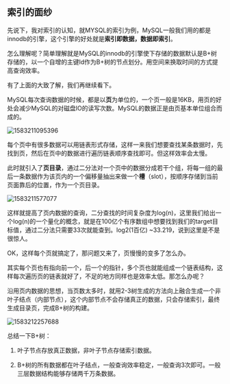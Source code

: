 ## 索引的面纱

先说下，我对索引的认知，就MYSQL的索引为例，MySQL一般我们用的都是innodb的引擎，这个引擎的好处就是**索引即数据，数据即索引**。

怎么理解呢？简单理解就是MySQL的innodb的引擎使下存储的数据默认是B+树存储的，以一个自增的主键Id作为B+树的节点划分。用空间来换取时间的方式提高查询效率。

有了上面的大致了解，我们再继续看下。

MySQL每次查询数据的时候，都是以**页**为单位的，一个页一般是16KB，用页的好处会减少MySQL的对磁盘IO的读写次数。MySQL的数据正是由页基本单位组合而成的。

![1583211095396](C:\Users\Darryl\AppData\Roaming\Typora\typora-user-images\1583211095396.png)

每个页中有很多数据可以用链表形式存储，这样一来我们想要查找某条数据时，先找到页，然后在页中的数据进行遍历链表顺序查找即可。但这样效率会太慢。

此时就引入了**页目录**，通过二分法对一个页中的数据分成若干个组，将每一组的最后一条数据作为该页内的一个偏移量抽出来做一个**槽**（slot），按顺序存储到当前页面靠后的位置，作为一个页目录。

![1583211577077](C:\Users\Darryl\AppData\Roaming\Typora\typora-user-images\1583211577077.png)

这样就提高了页内数据的查询，二分查找的时间复杂度为log(n)，这里我们给出一个log(n)的一个量化的概念，就是在100亿个有序数组中想要找到我们的target目标值，通过二分法只需要33次就能查到。log2(1百亿) ~33.219，说到这里是不是很惊人。

OK，这样每个页就搞定了，那问题又来了，页慢慢的变多了怎么办。

其实每个页也有指向前一个，后一个的指针，多个页也就能组成一个链表结构，这样每次遍历页的链表就好了，不足的地方同样也是效率太低。那怎么办呢？

沿用页内数据的思想，当页数太多时，就用2-3树生成的方法向上融合生成一个非叶子结点（内部节点），这个内部节点不会存储真正的数据，只会存储索引，最终生成目录页，完成B+树的构建。

![1583212257688](C:\Users\Darryl\AppData\Roaming\Typora\typora-user-images\1583212257688.png)

总结一下B+树：

1. 叶子节点存放真正数据，非叶子节点存储索引数据。

2. B+树的所有数据都在叶子结点，一般查询效率稳定，一般查询3次即可。一般三层数据结构能够存储两千万条数据。

   

   

   